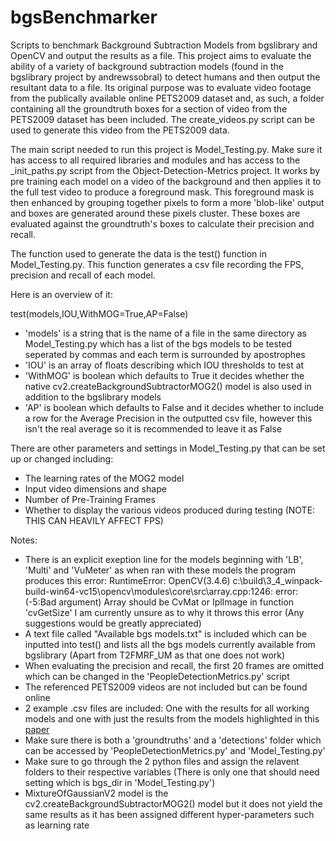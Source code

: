 # bgsBenchmarker
Scripts to benchmark Background Subtraction Models from bgslibrary and OpenCV and output the results as a file.
This project aims to evaluate the ability of a variety of background subtraction models (found in the bgslibrary project by andrewssobral) to detect humans and then output the resultant data to a file.
Its original purpose was to evaluate video footage from the publically available online PETS2009 dataset and, as such, a folder containing all the groundtruth boxes for a section of video from the PETS2009 dataset has been included. The create_videos.py script can be used to generate this video from the PETS2009 data.

The main script needed to run this project is Model_Testing.py.
Make sure it has access to all required libraries and modules and has access to the _init_paths.py script from the Object-Detection-Metrics project.
It works by pre training each model on a video of the background and then applies it to the full test video to produce a foreground mask. This foreground mask is then enhanced by grouping together pixels to form a more 'blob-like' output and boxes are generated around these pixels cluster. These boxes are evaluated against the groundtruth's boxes to calculate their precision and recall.

The function used to generate the data is the test() function in Model_Testing.py. This function generates a csv file recording the FPS, precision and recall of each model.

Here is an overview of it:

test(models,IOU,WithMOG=True,AP=False)

- 'models' is a string that is the name of a file in the same directory as Model_Testing.py which has a list of the bgs models to be tested seperated by commas and each term is surrounded by apostrophes
- 'IOU' is an array of floats describing which IOU thresholds to test at
- 'WithMOG' is boolean which defaults to True it decides whether the native cv2.createBackgroundSubtractorMOG2() model is also used in addition to the bgslibrary models
- 'AP' is boolean which defaults to False and it decides whether to include a row for the Average Precision in the outputted csv file, however this isn't the real average so it is recommended to leave it as False

There are other parameters and settings in Model_Testing.py that can be set up or changed including:
- The learning rates of the MOG2 model
- Input video dimensions and shape
- Number of Pre-Training Frames
- Whether to display the various videos produced during testing (NOTE: THIS CAN HEAVILY AFFECT FPS)

Notes:
- There is an explicit exeption line for the models beginning with 'LB', 'Multi' and 'VuMeter' as when ran with these models the program produces this error:
RuntimeError: OpenCV(3.4.6) c:\build\3_4_winpack-build-win64-vc15\opencv\modules\core\src\array.cpp:1246: error: (-5:Bad argument) Array should be CvMat or IplImage in function 'cvGetSize'
I am currently unsure as to why it throws this error (Any suggestions would be greatly appreciated)
- A text file called "Available bgs models.txt" is included which can be inputted into test() and lists all the bgs models currently available from bgslibrary (Apart from T2FMRF_UM as that one does not work)
- When evaluating the precision and recall, the first 20 frames are omitted which can be changed in the 'PeopleDetectionMetrics.py' script
- The referenced PETS2009 videos are not included but can be found online
- 2 example .csv files are included: One with the results for all working models and one with just the results from the models highlighted in this [paper](https://www.dropbox.com/s/u8tkmxq56jzqajp/cviu2014sobral%20%281%29.pdf?dl=0)
- Make sure there is both a 'groundtruths' and a 'detections' folder which can be accessed by 'PeopleDetectionMetrics.py' and 'Model_Testing.py'
- Make sure to go through the 2 python files and assign the relavent folders to their respective variables (There is only one that should need setting which is bgs_dir in 'Model_Testing.py')
- MixtureOfGaussianV2 model is the cv2.createBackgroundSubtractorMOG2() model but it does not yield the same results as it has been assigned different hyper-parameters such as learning rate
